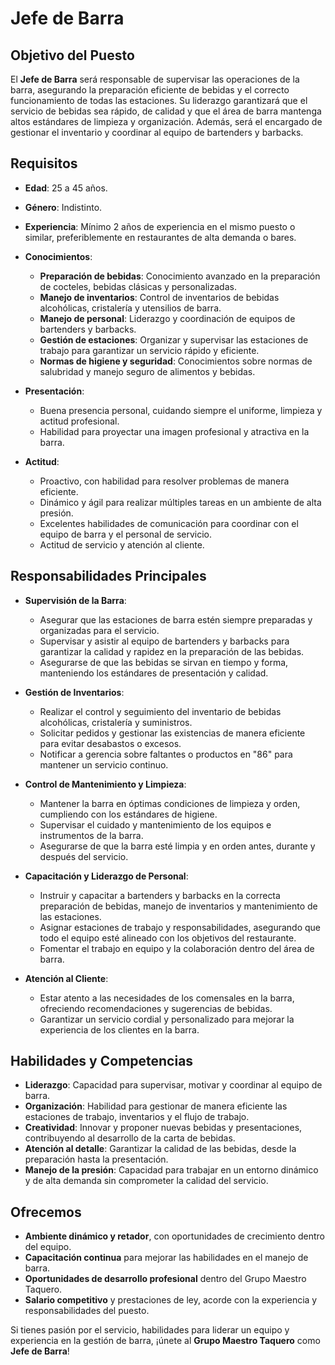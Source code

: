 # Jefe de Barra

## Objetivo del Puesto
El **Jefe de Barra** será responsable de supervisar las operaciones de la barra, asegurando la preparación eficiente de bebidas y el correcto funcionamiento de todas las estaciones. Su liderazgo garantizará que el servicio de bebidas sea rápido, de calidad y que el área de barra mantenga altos estándares de limpieza y organización. Además, será el encargado de gestionar el inventario y coordinar al equipo de bartenders y barbacks.

## Requisitos

- **Edad**: 25 a 45 años.
- **Género**: Indistinto.
- **Experiencia**: Mínimo 2 años de experiencia en el mismo puesto o similar, preferiblemente en restaurantes de alta demanda o bares.
- **Conocimientos**:
  - **Preparación de bebidas**: Conocimiento avanzado en la preparación de cocteles, bebidas clásicas y personalizadas.
  - **Manejo de inventarios**: Control de inventarios de bebidas alcohólicas, cristalería y utensilios de barra.
  - **Manejo de personal**: Liderazgo y coordinación de equipos de bartenders y barbacks.
  - **Gestión de estaciones**: Organizar y supervisar las estaciones de trabajo para garantizar un servicio rápido y eficiente.
  - **Normas de higiene y seguridad**: Conocimientos sobre normas de salubridad y manejo seguro de alimentos y bebidas.

- **Presentación**:
  - Buena presencia personal, cuidando siempre el uniforme, limpieza y actitud profesional.
  - Habilidad para proyectar una imagen profesional y atractiva en la barra.

- **Actitud**:
  - Proactivo, con habilidad para resolver problemas de manera eficiente.
  - Dinámico y ágil para realizar múltiples tareas en un ambiente de alta presión.
  - Excelentes habilidades de comunicación para coordinar con el equipo de barra y el personal de servicio.
  - Actitud de servicio y atención al cliente.

## Responsabilidades Principales

- **Supervisión de la Barra**:
  - Asegurar que las estaciones de barra estén siempre preparadas y organizadas para el servicio.
  - Supervisar y asistir al equipo de bartenders y barbacks para garantizar la calidad y rapidez en la preparación de las bebidas.
  - Asegurarse de que las bebidas se sirvan en tiempo y forma, manteniendo los estándares de presentación y calidad.

- **Gestión de Inventarios**:
  - Realizar el control y seguimiento del inventario de bebidas alcohólicas, cristalería y suministros.
  - Solicitar pedidos y gestionar las existencias de manera eficiente para evitar desabastos o excesos.
  - Notificar a gerencia sobre faltantes o productos en "86" para mantener un servicio continuo.

- **Control de Mantenimiento y Limpieza**:
  - Mantener la barra en óptimas condiciones de limpieza y orden, cumpliendo con los estándares de higiene.
  - Supervisar el cuidado y mantenimiento de los equipos e instrumentos de la barra.
  - Asegurarse de que la barra esté limpia y en orden antes, durante y después del servicio.

- **Capacitación y Liderazgo de Personal**:
  - Instruir y capacitar a bartenders y barbacks en la correcta preparación de bebidas, manejo de inventarios y mantenimiento de las estaciones.
  - Asignar estaciones de trabajo y responsabilidades, asegurando que todo el equipo esté alineado con los objetivos del restaurante.
  - Fomentar el trabajo en equipo y la colaboración dentro del área de barra.

- **Atención al Cliente**:
  - Estar atento a las necesidades de los comensales en la barra, ofreciendo recomendaciones y sugerencias de bebidas.
  - Garantizar un servicio cordial y personalizado para mejorar la experiencia de los clientes en la barra.

## Habilidades y Competencias

- **Liderazgo**: Capacidad para supervisar, motivar y coordinar al equipo de barra.
- **Organización**: Habilidad para gestionar de manera eficiente las estaciones de trabajo, inventarios y el flujo de trabajo.
- **Creatividad**: Innovar y proponer nuevas bebidas y presentaciones, contribuyendo al desarrollo de la carta de bebidas.
- **Atención al detalle**: Garantizar la calidad de las bebidas, desde la preparación hasta la presentación.
- **Manejo de la presión**: Capacidad para trabajar en un entorno dinámico y de alta demanda sin comprometer la calidad del servicio.

## Ofrecemos

- **Ambiente dinámico y retador**, con oportunidades de crecimiento dentro del equipo.
- **Capacitación continua** para mejorar las habilidades en el manejo de barra.
- **Oportunidades de desarrollo profesional** dentro del Grupo Maestro Taquero.
- **Salario competitivo** y prestaciones de ley, acorde con la experiencia y responsabilidades del puesto.

Si tienes pasión por el servicio, habilidades para liderar un equipo y experiencia en la gestión de barra, ¡únete al **Grupo Maestro Taquero** como **Jefe de Barra**!